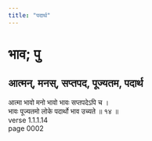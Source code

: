 ```yaml
---
title: "पदार्थ"
---
```


# भाव; पु
## आत्मन्, मनस्, सप्तपद, पूज्यतम, पदार्थ
आत्मा भावो मनो भावो भावः सप्तपदेऽपि च ।<br />भावः पूज्यतमो लोके पदार्थो भाव उच्यते ॥ १४ ॥<br />verse 1.1.1.14<br />page 0002

